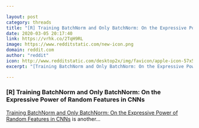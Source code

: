 ```yaml
---

layout: post
category: threads
title: "[R] Training BatchNorm and Only BatchNorm: On the Expressive Power of Random Features in CNNs"
date: 2020-03-05 20:17:40
link: https://vrhk.co/2TqH9RL
image: https://www.redditstatic.com/new-icon.png
domain: reddit.com
author: "reddit"
icon: http://www.redditstatic.com/desktop2x/img/favicon/apple-icon-57x57.png
excerpt: "[Training BatchNorm and Only BatchNorm: On the Expressive Power of Random Features in CNNs](<https://arxiv.org/abs/2003.00152>) is another..."

---
```


### [R] Training BatchNorm and Only BatchNorm: On the Expressive Power of Random Features in CNNs

[Training BatchNorm and Only BatchNorm: On the Expressive Power of Random Features in CNNs](<https://arxiv.org/abs/2003.00152>) is another...